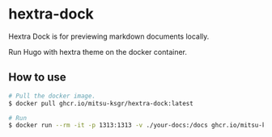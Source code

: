 hextra-dock
===========

Hextra Dock is for previewing markdown documents locally.

Run Hugo with hextra theme on the docker container.


## How to use

```sh
# Pull the docker image.
$ docker pull ghcr.io/mitsu-ksgr/hextra-dock:latest

# Run
$ docker run --rm -it -p 1313:1313 -v ./your-docs:/docs ghcr.io/mitsu-ksgr/hextra-dock:latest
```

